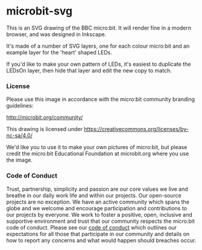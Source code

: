 # microbit-svg

This is an SVG drawing of the BBC micro:bit. It will render fine in a modern browser, and was designed in Inkscape.

It's made of a number of SVG layers, one for each colour micro:bit and an example layer for the 'heart' shaped LEDs.

If you'd like to make your own pattern of LEDs, it's easiest to duplicate the LEDsOn layer, then hide that layer and edit the new copy to match.

### License

Please use this image in accordance with the micro:bit community branding guidelines:

http://microbit.org/community/

This drawing is licensed under https://creativecommons.org/licenses/by-nc-sa/4.0/

We'd like you to use it to make your own pictures of micro:bit, but please credit the micro:bit Educational Foundation at microbit.org where you use the image.

### Code of Conduct

Trust, partnership, simplicity and passion are our core values we live and breathe in our daily work life and within our projects. Our open-source projects are no exception. We have an active community which spans the globe and we welcome and encourage participation and contributions to our projects by everyone. We work to foster a positive, open, inclusive and supportive environment and trust that our community respects the micro:bit code of conduct. Please see our [code of conduct](https://microbit.org/safeguarding/) which outlines our expectations for all those that participate in our community and details on how to report any concerns and what would happen should breaches occur.
